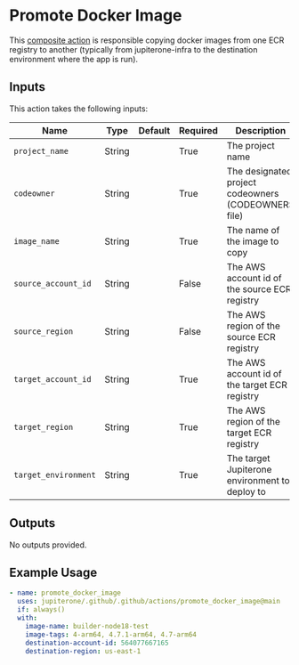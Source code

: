 # Promote Docker Image

This [composite action](./action.yml) is responsible copying docker images from one ECR registry to another (typically from jupiterone-infra to the destination environment where the app is run).

## Inputs

This action takes the following inputs:

| Name                        | Type    | Default                      | Required  | Description                                               |
| --------------------------- | ------- | ---------------------------- | --------- | --------------------------------------------------------- |
| `project_name`               | String  |                              | True      | The project name
| `codeowner`                  | String  |                              | True      | The designated project codeowners (CODEOWNERS file)
| `image_name`                 | String  |                              | True      | The name of the image to copy
| `source_account_id`          | String  |                              | False     | The AWS account id of the source ECR registry
| `source_region`              | String  |                              | False     | The AWS region of the source ECR registry
| `target_account_id`          | String  |                              | True      | The AWS account id of the target ECR registry
| `target_region`              | String  |                              | True      | The AWS region of the target ECR registry
| `target_environment`         | String  |                              | True      | The target Jupiterone environment to deploy to

## Outputs

No outputs provided.

## Example Usage

```yaml
- name: promote_docker_image
  uses: jupiterone/.github/.github/actions/promote_docker_image@main
  if: always()
  with:
    image-name: builder-node18-test
    image-tags: 4-arm64, 4.7.1-arm64, 4.7-arm64
    destination-account-id: 564077667165
    destination-region: us-east-1
```
